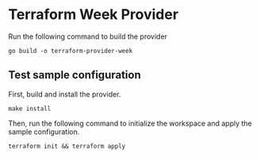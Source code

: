 # Terraform Week Provider

Run the following command to build the provider

```shell
go build -o terraform-provider-week
```

## Test sample configuration

First, build and install the provider.

```shell
make install
```

Then, run the following command to initialize the workspace and apply the sample configuration.

```shell
terraform init && terraform apply
```
